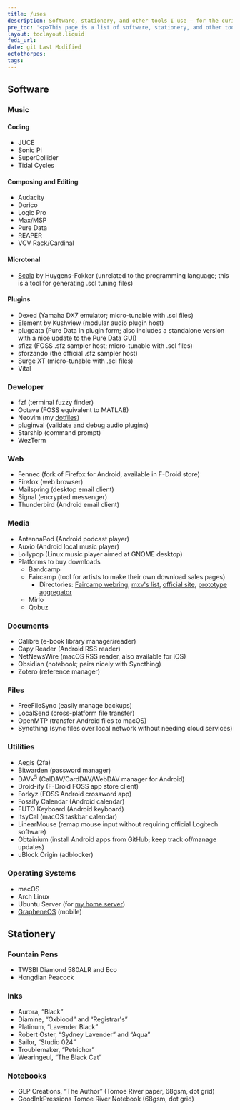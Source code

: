 ```yaml
---
title: /uses
description: Software, stationery, and other tools I use — for the curious, and for those looking for recommendations.
pre_toc: '<p>This page is a list of software, stationery, and other tools I use — for the curious, and for those looking for recommendations.</p> <p>A “/uses” or “/using” <a href="https://slashpages.net/">slash page</a> is <a href="https://indieweb.org/using">a popular way among IndieWeb people of sharing this information</a>.</p>'
layout: toclayout.liquid
fedi_url:
date: git Last Modified
octothorpes:
tags:
---
```


<link rel="stylesheet" type="text/css" href="/styles/onecolumn.css" />

## Software

### Music

#### Coding

- JUCE
- Sonic Pi
- SuperCollider
- Tidal Cycles

#### Composing and Editing

- Audacity
- Dorico
- Logic Pro
- Max/MSP
- Pure Data
- REAPER
- VCV Rack/Cardinal

#### Microtonal

- [Scala](https://www.huygens-fokker.org/scala/) by Huygens-Fokker (unrelated to the programming language; this is a tool for generating .scl tuning files)

#### Plugins

- Dexed (Yamaha DX7 emulator; micro-tunable with .scl files)
- Element by Kushview (modular audio plugin host)
- plugdata (Pure Data in plugin form; also includes a standalone version with a nice update to the Pure Data GUI)
- sfizz (FOSS .sfz sampler host; micro-tunable with .scl files)
- sforzando (the official .sfz sampler host)
- Surge XT (micro-tunable with .scl files)
- Vital

### Developer

- fzf (terminal fuzzy finder)
- Octave (FOSS equivalent to MATLAB)
- Neovim (my [dotfiles](https://github.com/reillypascal/kickstart.nvim))
- pluginval (validate and debug audio plugins)
- Starship (command prompt)
- WezTerm
  <!-- - Xcode -->
  <!-- - VSCodium (VS Code fork with alternative extension repository and no proprietary Microsoft components) -->

### Web

- Fennec (fork of Firefox for Android, available in F-Droid store)
- Firefox (web browser)
- Mailspring (desktop email client)
- Signal (encrypted messenger)
- Thunderbird (Android email client)

### Media

- AntennaPod (Android podcast player)
- Auxio (Android local music player)
- Lollypop (Linux music player aimed at GNOME desktop)
- Platforms to buy downloads
  - Bandcamp
  - Faircamp (tool for artists to make their own download sales pages)
    - Directories: [Faircamp webring](https://faircamp.webr.ing/), [mxv's list](https://maxvolu.me/faircamp-sites), [official site](https://simonrepp.com/faircamp/), [prototype aggregator](https://ten-thousand-sounds.com/)
  - Mirlo
  - Qobuz

### Documents

- Calibre (e-book library manager/reader)
- Capy Reader (Android RSS reader)
- NetNewsWire (macOS RSS reader, also available for iOS)
- Obsidian (notebook; pairs nicely with Syncthing)
- Zotero (reference manager)

### Files

- FreeFileSync (easily manage backups)
- LocalSend (cross-platform file transfer)
- OpenMTP (transfer Android files to macOS)
- Syncthing (sync files over local network without needing cloud services)

### Utilities

- Aegis (2fa)
- Bitwarden (password manager)
- DAVx<sup>5</sup> (CalDAV/CardDAV/WebDAV manager for Android)
- Droid-ify (F-Droid FOSS app store client)
- Forkyz (FOSS Android crossword app)
- Fossify Calendar (Android calendar)
- FUTO Keyboard (Android keyboard)
- ItsyCal (macOS taskbar calendar)
- LinearMouse (remap mouse input without requiring official Logitech software)
- Obtainium (install Android apps from GitHub; keep track of/manage updates)
- uBlock Origin (adblocker)

### Operating Systems

- macOS
- Arch Linux
- Ubuntu Server (for [my home server](/wiki/notebook/tech-projects/tv-media-server/))
- [GrapheneOS](https://grapheneos.org/) (mobile)
    <!-- - GrapheneOS is an alternative, privacy/security-focused version of Android. The [web-based installation option](https://grapheneos.org/install/web) is extremely easy, and it's also easy to revert to stock Android. The sandboxed Google Play services make it easy to run pretty much any app you can use on stock (except NFC payment, unfortunately), or you can leave them off and have a completely Google-free experience. -->

## Stationery

### Fountain Pens

- TWSBI Diamond 580ALR and Eco
- Hongdian Peacock

### Inks

- Aurora, ”Black”
- Diamine, “Oxblood” and “Registrar's”
- Platinum, “Lavender Black”
- Robert Oster, “Sydney Lavender” and “Aqua”
- Sailor, “Studio 024”
- Troublemaker, “Petrichor”
- Wearingeul, “The Black Cat”

### Notebooks

- GLP Creations, “The Author” (Tomoe River paper, 68gsm, dot grid)
- GoodInkPressions Tomoe River Notebook (68gsm, dot grid)
